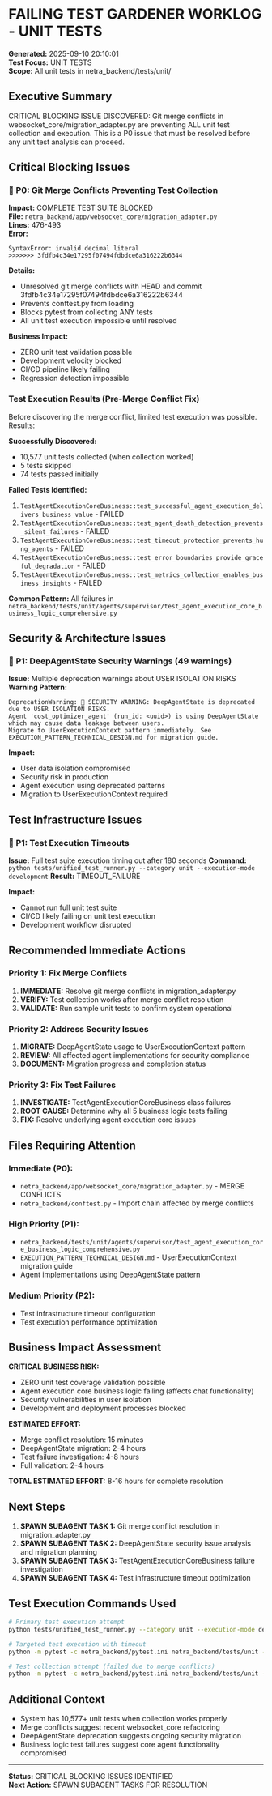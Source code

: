 # FAILING TEST GARDENER WORKLOG - UNIT TESTS

**Generated:** 2025-09-10 20:10:01  
**Test Focus:** UNIT TESTS  
**Scope:** All unit tests in netra_backend/tests/unit/  

## Executive Summary

CRITICAL BLOCKING ISSUE DISCOVERED: Git merge conflicts in websocket_core/migration_adapter.py are preventing ALL unit test collection and execution. This is a P0 issue that must be resolved before any unit test analysis can proceed.

## Critical Blocking Issues

### 🚨 P0: Git Merge Conflicts Preventing Test Collection

**Impact:** COMPLETE TEST SUITE BLOCKED  
**File:** `netra_backend/app/websocket_core/migration_adapter.py`  
**Lines:** 476-493  
**Error:**
```
SyntaxError: invalid decimal literal
>>>>>>> 3fdfb4c34e17295f07494fdbdce6a316222b6344
```

**Details:**
- Unresolved git merge conflicts with HEAD and commit 3fdfb4c34e17295f07494fdbdce6a316222b6344
- Prevents conftest.py from loading
- Blocks pytest from collecting ANY tests
- All unit test execution impossible until resolved

**Business Impact:**
- ZERO unit test validation possible
- Development velocity blocked
- CI/CD pipeline likely failing
- Regression detection impossible

### Test Execution Results (Pre-Merge Conflict Fix)

Before discovering the merge conflict, limited test execution was possible. Results:

**Successfully Discovered:**
- 10,577 unit tests collected (when collection worked)
- 5 tests skipped
- 74 tests passed initially

**Failed Tests Identified:**
1. `TestAgentExecutionCoreBusiness::test_successful_agent_execution_delivers_business_value` - FAILED
2. `TestAgentExecutionCoreBusiness::test_agent_death_detection_prevents_silent_failures` - FAILED  
3. `TestAgentExecutionCoreBusiness::test_timeout_protection_prevents_hung_agents` - FAILED
4. `TestAgentExecutionCoreBusiness::test_error_boundaries_provide_graceful_degradation` - FAILED
5. `TestAgentExecutionCoreBusiness::test_metrics_collection_enables_business_insights` - FAILED

**Common Pattern:** All failures in `netra_backend/tests/unit/agents/supervisor/test_agent_execution_core_business_logic_comprehensive.py`

## Security & Architecture Issues

### 🚨 P1: DeepAgentState Security Warnings (49 warnings)

**Issue:** Multiple deprecation warnings about USER ISOLATION RISKS
**Warning Pattern:**
```
DeprecationWarning: 🚨 SECURITY WARNING: DeepAgentState is deprecated due to USER ISOLATION RISKS. 
Agent 'cost_optimizer_agent' (run_id: <uuid>) is using DeepAgentState which may cause data leakage between users. 
Migrate to UserExecutionContext pattern immediately. See EXECUTION_PATTERN_TECHNICAL_DESIGN.md for migration guide.
```

**Impact:**
- User data isolation compromised
- Security risk in production
- Agent execution using deprecated patterns
- Migration to UserExecutionContext required

## Test Infrastructure Issues

### 🔴 P1: Test Execution Timeouts

**Issue:** Full test suite execution timing out after 180 seconds
**Command:** `python tests/unified_test_runner.py --category unit --execution-mode development`
**Result:** TIMEOUT_FAILURE

**Impact:**
- Cannot run full unit test suite
- CI/CD likely failing on unit test execution
- Development workflow disrupted

## Recommended Immediate Actions

### Priority 1: Fix Merge Conflicts
1. **IMMEDIATE:** Resolve git merge conflicts in migration_adapter.py
2. **VERIFY:** Test collection works after merge conflict resolution
3. **VALIDATE:** Run sample unit tests to confirm system operational

### Priority 2: Address Security Issues  
1. **MIGRATE:** DeepAgentState usage to UserExecutionContext pattern
2. **REVIEW:** All affected agent implementations for security compliance
3. **DOCUMENT:** Migration progress and completion status

### Priority 3: Fix Test Failures
1. **INVESTIGATE:** TestAgentExecutionCoreBusiness class failures
2. **ROOT CAUSE:** Determine why all 5 business logic tests failing
3. **FIX:** Resolve underlying agent execution core issues

## Files Requiring Attention

### Immediate (P0):
- `netra_backend/app/websocket_core/migration_adapter.py` - MERGE CONFLICTS
- `netra_backend/conftest.py` - Import chain affected by merge conflicts

### High Priority (P1):
- `netra_backend/tests/unit/agents/supervisor/test_agent_execution_core_business_logic_comprehensive.py`
- `EXECUTION_PATTERN_TECHNICAL_DESIGN.md` - UserExecutionContext migration guide
- Agent implementations using DeepAgentState pattern

### Medium Priority (P2):
- Test infrastructure timeout configuration
- Test execution performance optimization

## Business Impact Assessment

**CRITICAL BUSINESS RISK:**
- ZERO unit test coverage validation possible
- Agent execution core business logic failing (affects chat functionality)
- Security vulnerabilities in user isolation
- Development and deployment processes blocked

**ESTIMATED EFFORT:**
- Merge conflict resolution: 15 minutes
- DeepAgentState migration: 2-4 hours
- Test failure investigation: 4-8 hours
- Full validation: 2-4 hours

**TOTAL ESTIMATED EFFORT:** 8-16 hours for complete resolution

## Next Steps

1. **SPAWN SUBAGENT TASK 1:** Git merge conflict resolution in migration_adapter.py
2. **SPAWN SUBAGENT TASK 2:** DeepAgentState security issue analysis and migration planning
3. **SPAWN SUBAGENT TASK 3:** TestAgentExecutionCoreBusiness failure investigation
4. **SPAWN SUBAGENT TASK 4:** Test infrastructure timeout optimization

## Test Execution Commands Used

```bash
# Primary test execution attempt
python tests/unified_test_runner.py --category unit --execution-mode development

# Targeted test execution with timeout
python -m pytest -c netra_backend/pytest.ini netra_backend/tests/unit --tb=short -v --timeout=30 --maxfail=5

# Test collection attempt (failed due to merge conflicts)
python -m pytest -c netra_backend/pytest.ini netra_backend/tests/unit --co -q
```

## Additional Context

- System has 10,577+ unit tests when collection works properly
- Merge conflicts suggest recent websocket_core refactoring
- DeepAgentState deprecation suggests ongoing security migration
- Business logic test failures suggest core agent functionality compromised

---

**Status:** CRITICAL BLOCKING ISSUES IDENTIFIED  
**Next Action:** SPAWN SUBAGENT TASKS FOR RESOLUTION